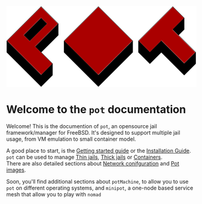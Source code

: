 ![pot logo](pot-red.svg)
# Welcome to the `pot` documentation

Welcome! This is the documention of `pot`, an opensource jail framework/manager for FreeBSD.
It's designed to support multiple jail usage, from VM emulation to small container model.

A good place to start, is the [Getting started guide](Getting.md) or the [Installation Guide](Installation.md).  
`pot` can be used to manage [Thin jails](Thin.md), [Thick jails](Thick.md) or [Containers](Container.md).  
There are also detailed sections about [Network conifguration](Network.md) and [Pot images](Images.md).


Soon, you'll find additional sections about `potMachine`, to allow you to use `pot` on different operating systems, and `minipot`, a one-node based service mesh that allow you to play with `nomad`


